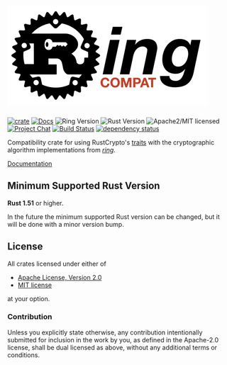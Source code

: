 # <img alt="ring-compat" src="https://raw.githubusercontent.com/RustCrypto/ring-compat/master/img/logo.png" width="450px" height = "225px">

[![crate][crate-image]][crate-link]
[![Docs][docs-image]][docs-link]
![Ring Version][ring-image]
![Rust Version][rustc-image]
![Apache2/MIT licensed][license-image]
[![Project Chat][chat-image]][chat-link]
[![Build Status][build-image]][build-link]
[![dependency status][deps-image]][deps-link]

Compatibility crate for using RustCrypto's [traits] with the cryptographic
algorithm implementations from [*ring*].

[Documentation][docs-link]

## Minimum Supported Rust Version

**Rust 1.51** or higher.

In the future the minimum supported Rust version can be changed, but it will be
done with a minor version bump.

## License

All crates licensed under either of

 * [Apache License, Version 2.0](http://www.apache.org/licenses/LICENSE-2.0)
 * [MIT license](http://opensource.org/licenses/MIT)

at your option.

### Contribution

Unless you explicitly state otherwise, any contribution intentionally submitted
for inclusion in the work by you, as defined in the Apache-2.0 license, shall be
dual licensed as above, without any additional terms or conditions.

[//]: # (badges)

[crate-image]: https://img.shields.io/crates/v/ring-compat.svg
[crate-link]: https://crates.io/crates/ring-compat
[docs-image]: https://docs.rs/ring-compat/badge.svg
[docs-link]: https://docs.rs/ring-compat/
[docs-link]: https://docs.rs/ring-compat
[ring-image]: https://img.shields.io/badge/ring-0.16-blue.svg
[rustc-image]: https://img.shields.io/badge/rustc-1.51+-blue.svg
[license-image]: https://img.shields.io/badge/license-Apache2.0/MIT-blue.svg
[chat-image]: https://img.shields.io/badge/zulip-join_chat-blue.svg
[chat-link]: https://rustcrypto.zulipchat.com/#narrow/stream/260488-ring-compat
[build-image]: https://github.com/RustCrypto/ring-compat/workflows/ring-compat/badge.svg?branch=master&event=push
[build-link]: https://github.com/RustCrypto/ring-compat/actions
[deps-image]: https://deps.rs/repo/github/RustCrypto/ring-compat/status.svg
[deps-link]: https://deps.rs/repo/github/RustCrypto/ring-compat

[//]: # (general links)

[*ring*]: https://github.com/briansmith/ring
[traits]: https://github.com/RustCrypto/traits
